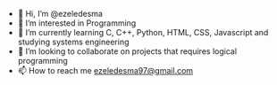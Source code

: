 - 👋 Hi, I’m @ezeledesma
- 👀 I’m interested in Programming
- 🌱 I’m currently learning C, C++, Python, HTML, CSS, Javascript and studying systems engineering
- 💞️ I’m looking to collaborate on projects that requires logical programming
- 📫 How to reach me ezeledesma97@gmail.com

<!---
ezeledesma/ezeledesma is a ✨ special ✨ repository because its `README.md` (this file) appears on your GitHub profile.
You can click the Preview link to take a look at your changes.
--->
